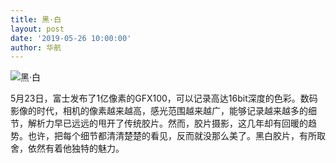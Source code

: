 ```yaml
---
title: 黑·白
layout: post
date: '2019-05-26 10:00:00'
author: 华航
---
```


![黑·白](https://dl.darkmatter.cn/albums/2019/%E5%88%98%E5%B0%8F%E8%88%AA%E5%92%8C%E5%A5%B6%E5%A5%B6/000010.jpg)

5月23日，富士发布了1亿像素的GFX100，可以记录高达16bit深度的色彩。数码影像的时代，相机的像素越来越高，感光范围越来越广，能够记录越来越多的细节，解析力早已远远的甩开了传统胶片。然而，胶片摄影，这几年却有回暖的趋势。也许，把每个细节都清清楚楚的看见，反而就没那么美了。黑白胶片，有所取舍，依然有着他独特的魅力。